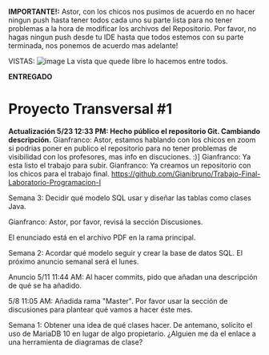 **IMPORTANTE!:** Astor, con los chicos nos pusimos de acuerdo en no hacer ningun push hasta tener todos cada uno su parte lista para no tener problemas a la hora de modificar los archivos del Repositorio. Por favor, no hagas ningun push desde tu IDE hasta que todos estemos con su parte terminada, nos ponemos de acuerdo mas adelante! 

VISTAS:
![image](https://user-images.githubusercontent.com/82464280/119413702-88d1e100-bcc4-11eb-9cd1-ddaa8d797f4c.png)
La vista que quede libre lo hacemos entre todos.

**ENTREGADO**

# Proyecto Transversal #1
**Actualización 5/23 12:33 PM: Hecho público el repositorio Git. Cambiando descripción.**
Gianfranco: Astor, estamos hablando con los chicos en zoom si podrias poner en publico el repositorio para no tener problemas de visibilidad con los profesores, mas info en discuciones. :)]
Gianfranco: Ya esta listo el trabajo para subir.
Gianfranco: Ya creamos un repositorio con los chicos para el trabajo final. https://github.com/Gianibruno/Trabajo-Final-Laboratorio-Programacion-I

Semana 3: Decidir qué modelo SQL usar y diseñar las tablas como clases Java.

Gianfranco: Astor, por favor, revisá la sección Discusiones.

El enunciado está en el archivo PDF en la rama principal.

Semana 2: Acordar qué modelo seguir y crear la base de datos SQL.
El próximo anuncio semanal será el lunes.

Anuncio 5/11 11:44 AM: Al hacer commits, pido que añadan una descripción de qué se ha añadido.

5/8 11:05 AM: Añadida rama "Master".
Por favor usar la sección de discusiones para plantear qué vamos a hacer éste mes.

Semana 1: Obtener una idea de qué clases hacer.
De antemano, solicito el uso de MariaDB 10 en lugar de algo propietario.
¿Alguien me da el enlace a una herramienta de diagramas de clase?
